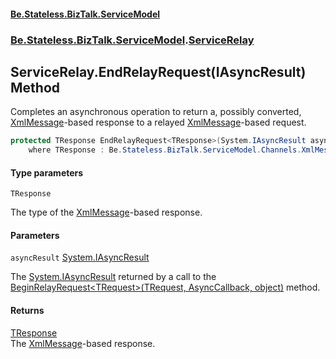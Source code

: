 #### [Be.Stateless.BizTalk.ServiceModel](README.md 'README')
### [Be.Stateless.BizTalk.ServiceModel](Be.Stateless.BizTalk.ServiceModel.md 'Be.Stateless.BizTalk.ServiceModel').[ServiceRelay](ServiceRelay.md 'Be.Stateless.BizTalk.ServiceModel.ServiceRelay')

## ServiceRelay.EndRelayRequest<TResponse>(IAsyncResult) Method

Completes an asynchronous operation to return a, possibly converted, [XmlMessage](XmlMessage.md 'Be.Stateless.BizTalk.ServiceModel.Channels.XmlMessage')-based response to a
relayed [XmlMessage](XmlMessage.md 'Be.Stateless.BizTalk.ServiceModel.Channels.XmlMessage')-based request.

```csharp
protected TResponse EndRelayRequest<TResponse>(System.IAsyncResult asyncResult)
    where TResponse : Be.Stateless.BizTalk.ServiceModel.Channels.XmlMessage, new();
```
#### Type parameters

<a name='Be.Stateless.BizTalk.ServiceModel.ServiceRelay.EndRelayRequest_TResponse_(System.IAsyncResult).TResponse'></a>

`TResponse`

The type of the [XmlMessage](XmlMessage.md 'Be.Stateless.BizTalk.ServiceModel.Channels.XmlMessage')-based response.
#### Parameters

<a name='Be.Stateless.BizTalk.ServiceModel.ServiceRelay.EndRelayRequest_TResponse_(System.IAsyncResult).asyncResult'></a>

`asyncResult` [System.IAsyncResult](https://docs.microsoft.com/en-us/dotnet/api/System.IAsyncResult 'System.IAsyncResult')

The [System.IAsyncResult](https://docs.microsoft.com/en-us/dotnet/api/System.IAsyncResult 'System.IAsyncResult') returned by a call to the [BeginRelayRequest&lt;TRequest&gt;(TRequest, AsyncCallback, object)](ServiceRelay.BeginRelayRequest_TRequest_(TRequest,AsyncCallback,object).md 'Be.Stateless.BizTalk.ServiceModel.ServiceRelay.BeginRelayRequest<TRequest>(TRequest, System.AsyncCallback, object)') method.

#### Returns
[TResponse](ServiceRelay.EndRelayRequest_TResponse_(IAsyncResult).md#Be.Stateless.BizTalk.ServiceModel.ServiceRelay.EndRelayRequest_TResponse_(System.IAsyncResult).TResponse 'Be.Stateless.BizTalk.ServiceModel.ServiceRelay.EndRelayRequest<TResponse>(System.IAsyncResult).TResponse')  
The [XmlMessage](XmlMessage.md 'Be.Stateless.BizTalk.ServiceModel.Channels.XmlMessage')-based response.